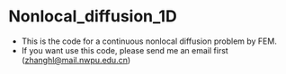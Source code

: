 # Nonlocal_diffusion_1D
* This is the code for a continuous nonlocal diffusion problem by FEM.
* If you want use this code, please send me an email first (zhanghl@mail.nwpu.edu.cn)

